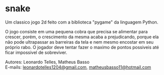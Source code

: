 # snake
Um classico jogo 2d feito com a biblioteca "pygame" da linguagem Python. <br /> 

O jogo consiste em uma pequena cobra que precisa se alimentar para crescer, porém, o crescimento da mesma acaba a prejudicando, porque ela não pode ultrapassar as barreiras da tela e nem mesmo encostar em seu próprio rabo. O jogador deve tentar fazer o maximo de pontos possiveis até ficar impossivel de sobreviver.

Autores: Leonardo Telles, Matheus Basso <br /> 
E-mails: leonardotelles1204@gmail.com, matheusbasso11@hotmail.com
